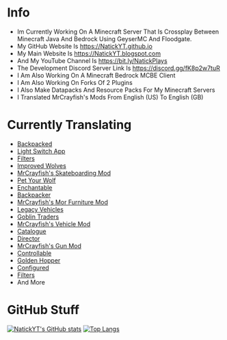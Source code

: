 
# Info
- Im Currently Working On A Minecraft Server That Is Crossplay Between Minecraft Java And Bedrock Using GeyserMC And Floodgate.
- My GitHub Website Is https://NatickYT.github.io
- My Main Website Is https://NatickYT.blogspot.com
- And My YouTube Channel Is https://bit.ly/NatickPlays
- The Development Discord Server Link Is https://discord.gg/fK8p2w7tuR
- I Am Also Working On A Minecraft Bedrock MCBE Client
- I Am Also Working On Forks Of 2 Plugins
- I Also Make Datapacks And Resource Packs For My Minecraft Servers
- I Translated MrCrayfish's Mods From English (US) To English (GB)
# Currently Translating
- [Backpacked](https://github.com/MrCrayfish/Backpacked)
- [Light Switch App](https://github.com/MrCrayfish/Light-Switch-App)
- [Filters](https://github.com/MrCrayfish/Filters)
- [Improved Wolves](https://github.com/MrCrayfish/ImprovedWolves)
- [MrCrayfish's Skateboarding Mod](https://github.com/MrCrayfish/MrCrayfishSkateboardingMod)
- [Pet Your Wolf](https://github.com/MrCrayfish/PetYourWolf)
- [Enchantable](https://github.com/MrCrayfish/Enchantable)
- [Backpacker](https://github.com/MrCrayfish/Backpacker)
- [MrCrayfish's Mor Furniture Mod](https://github.com/MrCrayfish/MrCrayfishMoreFurnitureMod)
- [Legacy Vehicles](https://github.com/MrCrayfish/LegacyVehicles)
- [Goblin Traders](https://github.com/MrCrayfish/GoblinTraders)
- [MrCrayfish's Vehicle Mod](https://github.com/MrCrayfish/MrCrayFishVehicleMod)
- [Catalogue](https://github.com/MrCrayfish/Catalogue)
- [Director](https://github.com/MrCrayfish/Director)
- [MrCrayfish's Gun Mod](https://github.com/MrCrayfish/MrCrayfishGunMod)
- [Controllable](https://github.com/MrCrayfish/Controllable)
- [Golden Hopper](https://github.com/MrCrayfish/GoldenHopper)
- [Configured](https://github.com/MrCrayfish/Configured)
- [Filters](https://github.com/MrCrayfish/Filters)
- And More
# GitHub Stuff
[![NatickYT's GitHub stats](https://github-readme-stats.vercel.app/api?username=NatickYT&count-private=true)](https://github.com/anuraghazra/github-readme-stats)
[![Top Langs](https://github-readme-stats.vercel.app/api/top-langs/?username=NatickYT&langs_count=15)](https://github.com/anuraghazra/github-readme-stats)
